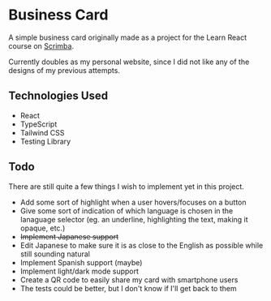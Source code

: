 # Business Card

A simple business card originally made as a project for the Learn React course
on [Scrimba](https://scrimba.com/).

Currently doubles as my personal website, since I did not like any of the designs of my previous attempts.

## Technologies Used

- React
- TypeScript
- Tailwind CSS
- Testing Library

## Todo

There are still quite a few things I wish to implement yet in this project.

- Add some sort of highlight when a user hovers/focuses on a button
- Give some sort of indication of which language is chosen in the lanaguage selector (eg. an underline, highlighting the text, making it opaque, etc.)
- ~~Implement Japanese support~~
- Edit Japanese to make sure it is as close to the English as possible while still sounding natural
- Implement Spanish support (maybe)
- Implement light/dark mode support
- Create a QR code to easily share my card with smartphone users
- The tests could be better, but I don't know if I'll get back to them
